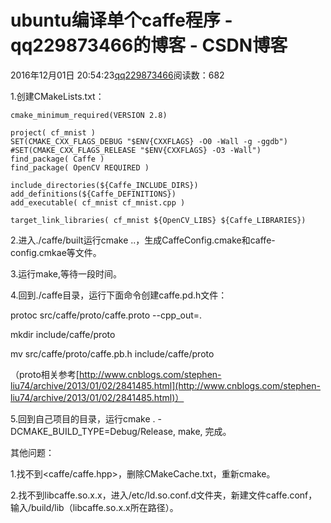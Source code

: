 # ubuntu编译单个caffe程序 - qq229873466的博客 - CSDN博客

2016年12月01日 20:54:23[qq229873466](https://me.csdn.net/qq229873466)阅读数：682


                
1.创建CMakeLists.txt：

```
cmake_minimum_required(VERSION 2.8)

project( cf_mnist )
SET(CMAKE_CXX_FLAGS_DEBUG "$ENV{CXXFLAGS} -O0 -Wall -g -ggdb")
#SET(CMAKE_CXX_FLAGS_RELEASE "$ENV{CXXFLAGS} -O3 -Wall")
find_package( Caffe )
find_package( OpenCV REQUIRED )

include_directories(${Caffe_INCLUDE_DIRS})
add_definitions(${Caffe_DEFINITIONS})
add_executable( cf_mnist cf_mnist.cpp )

target_link_libraries( cf_mnist ${OpenCV_LIBS} ${Caffe_LIBRARIES})
```
2.进入./caffe/built运行cmake ..，生成CaffeConfig.cmake和caffe-config.cmkae等文件。

3.运行make,等待一段时间。

4.回到./caffe目录，运行下面命令创建caffe.pd.h文件：

protoc src/caffe/proto/caffe.proto --cpp_out=.  

mkdir include/caffe/proto  

mv src/caffe/proto/caffe.pb.h include/caffe/proto 

（proto相关参考[http://www.cnblogs.com/stephen-liu74/archive/2013/01/02/2841485.html](http://www.cnblogs.com/stephen-liu74/archive/2013/01/02/2841485.html)）

5.回到自己项目的目录，运行cmake . -DCMAKE_BUILD_TYPE=Debug/Release, make, 完成。

其他问题：

1.找不到<caffe/caffe.hpp>，删除CMakeCache.txt，重新cmake。

2.找不到libcaffe.so.x.x，进入/etc/ld.so.conf.d文件夹，新建文件caffe.conf，输入/build/lib（libcaffe.so.x.x所在路径）。

